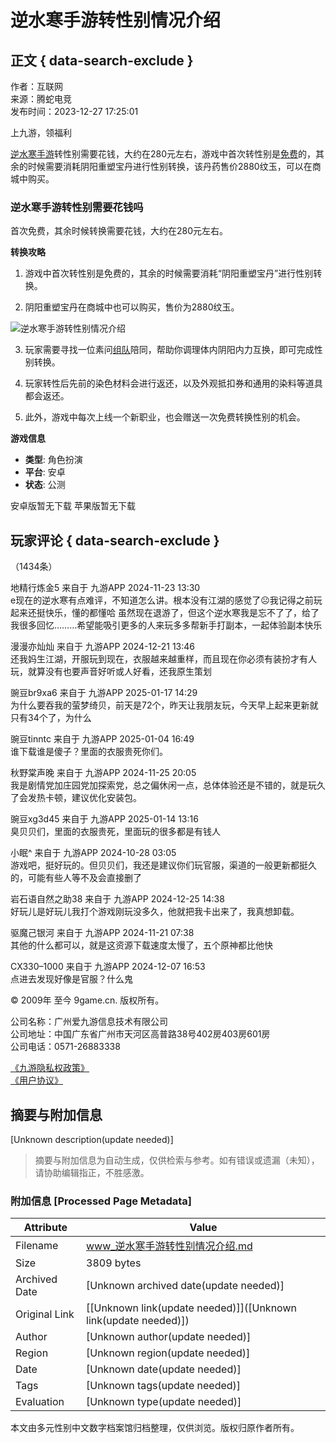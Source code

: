 # 逆水寒手游转性别情况介绍

## 正文 { data-search-exclude }


作者：互联网  
来源：腾蛇电竞  
发布时间：2023-12-27 17:25:01  

上九游，领福利

[逆水寒手游](https://www.9game.cn/nishuihan1/)转性别需要花钱，大约在280元左右，游戏中首次转性别是[免费](https://www.9game.cn/xiazai/1182657/)的，其余的时候需要消耗阴阳重塑宝丹进行性别转换，该丹药售价2880纹玉，可以在商城中购买。

### 逆水寒手游转性别需要花钱吗

首次免费，其余时候转换需要花钱，大约在280元左右。

**转换攻略**

1. 游戏中首次转性别是免费的，其余的时候需要消耗“阴阳重塑宝丹”进行性别转换。

2. 阴阳重塑宝丹在商城中也可以购买，售价为2880纹玉。

![逆水寒手游转性别情况介绍](https://media.9game.cn/gamebase/ieu-gdc-pre-process/images/20231227/14/30/399484a586410035e6cdf69fcb117230.jpg)

3. 玩家需要寻找一位素问[组队](https://www.9game.cn/topic/zuduishouyou/)陪同，帮助你调理体内阴阳内力互换，即可完成性别转换。

4. 玩家转性后先前的染色材料会进行返还，以及外观抵扣券和通用的染料等道具都会返还。

5. 此外，游戏中每次上线一个新职业，也会赠送一次免费转换性别的机会。

**游戏信息**  
- **类型**: 角色扮演  
- **平台**: 安卓  
- **状态**: 公测  

安卓版暂无下载 苹果版暂无下载  

## 玩家评论 { data-search-exclude }

（1434条）

地精行炼金5  来自于 九游APP 2024-11-23 13:30  
e现在的逆水寒有点难评，不知道怎么讲。根本没有江湖的感觉了☹️我记得之前玩起来还挺快乐，懂的都懂哈 虽然现在退游了，但这个逆水寒我是忘不了了，给了我很多回忆………希望能吸引更多的人来玩多多帮新手打副本，一起体验副本快乐  

漫漫亦灿灿  来自于 九游APP 2024-12-21 13:46  
还我妈生江湖，开服玩到现在，衣服越来越重样，而且现在你必须有装扮才有人玩，就算没有也要声音好听或人好看，还我原生策划  

豌豆br9xa6  来自于 九游APP 2025-01-17 14:29  
为什么要吞我的萤梦绮贝，前天是72个，昨天让我朋友玩，今天早上起来更新就只有34个了，为什么  

豌豆tinntc  来自于 九游APP 2025-01-04 16:49  
谁下载谁是傻子？里面的衣服贵死你们。  

秋野棠声晚  来自于 九游APP 2024-11-25 20:05  
我是剧情党加庄园党加探索党，总之偏休闲一点，总体体验还是不错的，就是玩久了会发热卡顿，建议优化安装包。  

豌豆xg3d45  来自于 九游APP 2025-01-14 13:16  
臭贝贝们，里面的衣服贵死，里面玩的很多都是有钱人  

小眠^  来自于 九游APP 2024-10-28 03:05  
游戏吧，挺好玩的。但贝贝们，我还是建议你们玩官服，渠道的一般更新都挺久的，可能有些人等不及会直接删了  

岩石语自然之助38  来自于 九游APP 2024-12-25 14:38  
好玩儿是好玩儿我打个游戏刚玩没多久，他就把我卡出来了，我真想卸载。  

驱魔己银河  来自于 九游APP 2024-11-21 07:38  
其他的什么都可以，就是这资源下载速度太慢了，五个原神都比他快  

CX330–1000  来自于 九游APP 2024-12-07 16:53  
点进去发现好像是官服？什么鬼  

© 2009年 至今 9game.cn. 版权所有。  

公司名称：广州爱九游信息技术有限公司  
公司地址：中国广东省广州市天河区高普路38号402房403房601房  
公司电话：0571-26883338  
  
[《九游隐私权政策》](https://www.9game.cn/tpl/pc/app/private.html)  
[《用户协议》](https://www.9game.cn/tpl/pc/app/legalnotice.html)  

<!-- tcd_original_link https://www.9game.cn/nishuihan1/9606953.html -->


## 摘要与附加信息

<!-- tcd_abstract -->
[Unknown description(update needed)]
<!-- tcd_abstract_end -->

> 摘要与附加信息为自动生成，仅供检索与参考。如有错误或遗漏（未知），请协助编辑指正，不胜感激。

### 附加信息 [Processed Page Metadata]

| Attribute       | Value                                  |
|-----------------|----------------------------------------|
| Filename        | www_逆水寒手游转性别情况介绍.md                             |
| Size            | 3809 bytes                           |
| Archived Date   | [Unknown archived date(update needed)]                             |
| Original Link   | [[Unknown link(update needed)]]([Unknown link(update needed)])                       |
| Author          | [Unknown author(update needed)]                               |
| Region          | [Unknown region(update needed)]                               |
| Date            | [Unknown date(update needed)]                                 |
| Tags            | [Unknown tags(update needed)]                                 |
| Evaluation            | [Unknown type(update needed)]                                 |
<!-- tcd_table_end -->

本文由多元性别中文数字档案馆归档整理，仅供浏览。版权归原作者所有。
